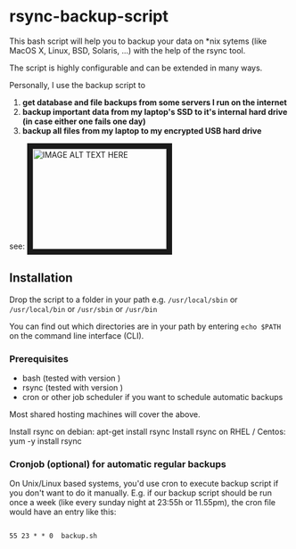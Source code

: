 # rsync-backup-script

This bash script will help you to backup your data on \*nix sytems (like MacOS X, Linux, BSD, Solaris, ...) with the help of the rsync tool.

The script is highly configurable and can be extended in many ways.

Personally, I use the backup script to

1. **get database and file backups from some servers I run on the internet**
2. **backup important data from my laptop's SSD to it's internal hard drive (in case either one fails one day)**
3. **backup all files from my laptop to my encrypted USB hard drive** 

see:
<a href="http://www.youtube.com/watch?feature=player_embedded&v=zTLP8Ge253o" target="_blank">
<img src="http://img.youtube.com/vi/zTLP8Ge253o/0.jpg" alt="IMAGE ALT TEXT HERE" width="240" height="180" border="10" />
</a>


## Installation

Drop the script to a folder in your path e.g. `/usr/local/sbin` or `/usr/local/bin` or `/usr/sbin` or `/usr/bin`

You can find out which directories are in your path by entering `echo $PATH` on the command line interface (CLI).


### Prerequisites

* bash (tested with version )
* rsync (tested with version )
* cron or other job scheduler if you want to schedule automatic backups

Most shared hosting machines will cover the above.

Install rsync on debian: apt-get install rsync
Install rsync on RHEL / Centos: yum -y install rsync


### Cronjob (optional) for automatic regular backups

On Unix/Linux based systems, you'd use cron to execute backup script if you don't want to do it manually. E.g. if our backup script should be run once a week (like every sunday night at 23:55h or 11.55pm), the cron file would have an entry like this:

<pre><code>
55 23 * * 0  backup.sh
</code></pre>

